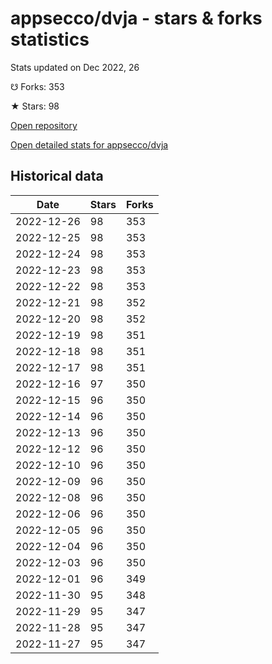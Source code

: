# appsecco/dvja - stars & forks statistics

Stats updated on Dec 2022, 26

☋ Forks: 353

★ Stars: 98

[Open repository](https://github.com/appsecco/dvja)

[Open detailed stats for appsecco/dvja](https://reviewgithub.com/rep/appsecco/dvja)

## Historical data
| Date | Stars | Forks |
|------|-------|-------|
| 2022-12-26 | 98 | 353 | 
| 2022-12-25 | 98 | 353 | 
| 2022-12-24 | 98 | 353 | 
| 2022-12-23 | 98 | 353 | 
| 2022-12-22 | 98 | 353 | 
| 2022-12-21 | 98 | 352 | 
| 2022-12-20 | 98 | 352 | 
| 2022-12-19 | 98 | 351 | 
| 2022-12-18 | 98 | 351 | 
| 2022-12-17 | 98 | 351 | 
| 2022-12-16 | 97 | 350 | 
| 2022-12-15 | 96 | 350 | 
| 2022-12-14 | 96 | 350 | 
| 2022-12-13 | 96 | 350 | 
| 2022-12-12 | 96 | 350 | 
| 2022-12-10 | 96 | 350 | 
| 2022-12-09 | 96 | 350 | 
| 2022-12-08 | 96 | 350 | 
| 2022-12-06 | 96 | 350 | 
| 2022-12-05 | 96 | 350 | 
| 2022-12-04 | 96 | 350 | 
| 2022-12-03 | 96 | 350 | 
| 2022-12-01 | 96 | 349 | 
| 2022-11-30 | 95 | 348 | 
| 2022-11-29 | 95 | 347 | 
| 2022-11-28 | 95 | 347 | 
| 2022-11-27 | 95 | 347 | 

